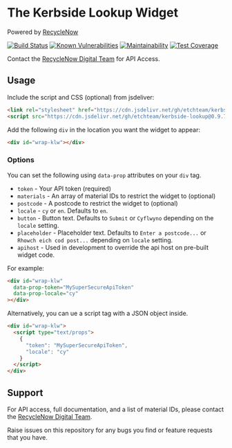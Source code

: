 # The Kerbside Lookup Widget
Powered by [RecycleNow](https://recyclenow.com)

[![Build Status](https://travis-ci.com/etchteam/kerbside-lookup.svg?branch=master)](https://travis-ci.com/etchteam/kerbside-lookup)
[![Known Vulnerabilities](https://snyk.io/test/github/etchteam/kerbside-lookup/badge.svg)](https://snyk.io/test/github/etchteam/kerbside-lookup)
[![Maintainability](https://api.codeclimate.com/v1/badges/b3f4691dfc9626559dd8/maintainability)](https://codeclimate.com/github/etchteam/kerbside-lookup/maintainability)
[![Test Coverage](https://api.codeclimate.com/v1/badges/b3f4691dfc9626559dd8/test_coverage)](https://codeclimate.com/github/etchteam/kerbside-lookup/test_coverage)

Contact the [RecycleNow Digital Team](mailto:digitalteam@wrap.co.uk) for API Access.

## Usage

Include the script and CSS (optional) from jsdeliver:

```html
<link rel="stylesheet" href="https://cdn.jsdelivr.net/gh/etchteam/kerbside-lookup@0.9.7/dist/index.css" />
<script src="https://cdn.jsdelivr.net/gh/etchteam/kerbside-lookup@0.9.7/dist/index.min.js" async defer></script>
```

Add the following `div` in the location you want the widget to appear:

```html
<div id="wrap-klw"></div>
```

### Options

You can set the following using `data-prop` attributes on your `div` tag.

* `token` - Your API token (required)
* `materials` - An array of material IDs to restrict the widget to (optional)
* `postcode` - A postcode to restrict the widget to (optional)
* `locale` - `cy` or `en`. Defaults to `en`.
* `button` - Button text. Defaults to `Submit` or `Cyflwyno` depending on the `locale` setting.
* `placeholder` - Placeholder text. Defaults to `Enter a postcode...` or `Rhowch eich cod post...` depending on `locale` setting.
* `apihost` - Used in development to override the api host on pre-built widget code.

For example:

```html
<div id="wrap-klw"
  data-prop-token="MySuperSecureApiToken"
  data-prop-locale="cy"
></div>
```

Alternatively, you can ue a script tag with a JSON object inside.

```html
<div id="wrap-klw">
  <script type="text/props">
    {
      "token": "MySuperSecureApiToken",
      "locale": "cy"
    }
  </script>
</div>
```

## Support

For API access, full documentation, and a list of material IDs, please contact the [RecycleNow Digital Team](mailto:digitalteam@wrap.co.uk).

Raise issues on this repository for any bugs you find or feature requests that you have.
